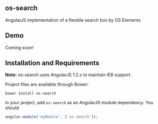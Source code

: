 ## os-search
AngularJS implementation of a flexible search box by OS Elements



## Demo
Coming soon!

## Installation and Requirements
**Note:** os-search uses AngularJS 1.2.x to maintain IE8 support.

Project files are available through Bower:
```
bower install os-search
```

In your project, add `os-search` as an AngularJS module dependency.  You should
```javascript
angular.module('myModule', ['os-search']);
```